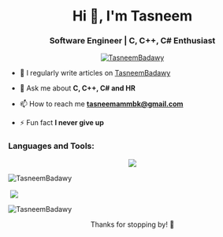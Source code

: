 <h1 align="center">Hi 👋, I'm Tasneem </h1>
<h3 align="center">Software Engineer | C, C++, C# Enthusiast </h3>

<p align="center"> <a href="https://github.com/ryo-ma/github-profile-trophy"><img src="https://github-profile-trophy.vercel.app/?username=TasneemBadawy" alt="TasneemBadawy" /></a> </p>

- 📝 I regularly write articles on [TasneemBadawy](https://www.linkedin.com/in/tasneem-badawy-114906326)

- 💬 Ask me about **C, C++, C# and HR**

- 📫 How to reach me **tasneemammbk@gmail.com**

- ⚡ Fun fact **I never give up**
 
<h3 align="left">Languages and Tools:</h3>
<p align="center">
  <a href="https://skillicons.dev">
    <img src="https://skillicons.dev/icons?i=c,cs,cpp,visualstudio" />
  </a>
</p>

<p><img align="center" src="https://github-readme-stats.vercel.app/api/top-langs?username=TasneemBadawy&show_icons=true&locale=en&layout=compact" alt="TasneemBadawy" /></p>

<p>&nbsp;<img align="center" src="https://github-readme-stats.vercel.app/api?username=TasneemBadawy&show_icons=true&locale=en"TasneemBadawy" /></p>

<p><img align="center" src="https://github-readme-streak-stats.herokuapp.com/?user=TasneemBadawy&" alt="TasneemBadawy" /></p>

<p align="center">Thanks for stopping by! 🌟</p>
